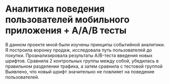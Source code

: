 # Аналитика поведения пользователей мобильного приложения + A/A/B тесты

В данном проекте мной были изучены принципы событийной аналитики. Я построила воронку продаж, исследовала путь пользователей до покупки. Проанализировала результаты A/B-теста
введения новых шрифтов. Сравнила 2 контрольных группы между собой, убедилась в правильном разделении трафика, а затем сравнила с тестовой группой Выявлено, 
что новый шрифт значительно не повлияет на поведение пользователей.
